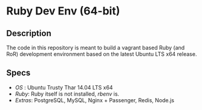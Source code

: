 # Ruby Dev Env (64-bit)

## Description

The code in this repository is meant to build a vagrant based Ruby (and RoR) development environment based on the latest Ubuntu LTS x64 release.

## Specs

- _OS_ : Ubuntu Trusty Thar 14.04 LTS x64
- _Ruby_: Ruby itself is not installed, *rbenv* is.
- _Extras_: PostgreSQL, MySQL, Nginx + Passenger, Redis, Node.js
